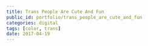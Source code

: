 ```yaml
---
title: Trans People Are Cute And Fun
public_id: portfolio/trans_people_are_cute_and_fun
categories: digital
tags: [color, trans]
date: 2017-04-19
---
```

